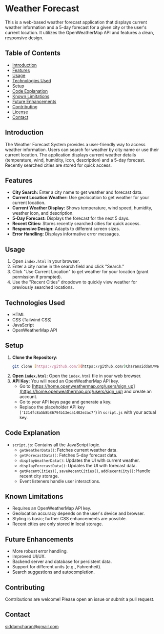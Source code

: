 # Weather Forecast 

This is a web-based weather forecast application that displays current weather information and a 5-day forecast for a given city or the user's current location.  It utilizes the OpenWeatherMap API and features a clean, responsive design.

## Table of Contents

- [Introduction](#introduction)
- [Features](#features)
- [Usage](#usage)
- [Technologies Used](#technologies-used)
- [Setup](#setup)
- [Code Explanation](#code-explanation)
- [Known Limitations](#known-limitations)
- [Future Enhancements](#future-enhancements)
- [Contributing](#contributing)
- [License](#license)
- [Contact](#contact)

## Introduction

The Weather Forecast System provides a user-friendly way to access weather information. Users can search for weather by city name or use their current location. The application displays current weather details (temperature, wind, humidity, icon, description) and a 5-day forecast.  Recently searched cities are stored for quick access.

## Features

*   **City Search:** Enter a city name to get weather and forecast data.
*   **Current Location Weather:** Use geolocation to get weather for your current location.
*   **Current Weather Display:** Shows temperature, wind speed, humidity, weather icon, and description.
*   **5-Day Forecast:** Displays the forecast for the next 5 days.
*   **Recent Cities:** Stores recently searched cities for quick access.
*   **Responsive Design:** Adapts to different screen sizes.
*   **Error Handling:** Displays informative error messages.

## Usage

1.  Open `index.html` in your browser.
2.  Enter a city name in the search field and click "Search."
3.  Click "Use Current Location" to get weather for your location (grant permission if prompted).
4.  Use the "Recent Cities" dropdown to quickly view weather for previously searched locations.

## Technologies Used

*   HTML
*   CSS (Tailwind CSS)
*   JavaScript
*   OpenWeatherMap API

## Setup

1.  **Clone the Repository:**
    ```bash
    git clone [https://github.com/](https://github.com/)Charansiddam/Weather-Forecast/.git
    ```
2.  **Open `index.html`:** Open the `index.html` file in your web browser.
3.  **API Key:**  You will need an OpenWeatherMap API key.
    *   Go to [https://home.openweathermap.org/users/sign_up](https://home.openweathermap.org/users/sign_up) and create an account.
    *   Go to your API keys page and generate a key.
    *   Replace the placeholder API key (`'1214fc8a5b8b86794b13eca1402e3ac7'`) in `script.js` with your actual key.

## Code Explanation

*   `script.js`: Contains all the JavaScript logic.
    *   `getWeatherData()`: Fetches current weather data.
    *   `getForecastData()`: Fetches 5-day forecast data.
    *   `displayWeatherData()`: Updates the UI with current weather.
    *   `displayForecastData()`: Updates the UI with forecast data.
    *   `getRecentCities()`, `saveRecentCities()`, `addRecentCity()`: Handle recent city storage.
    *   Event listeners handle user interactions.

## Known Limitations

*   Requires an OpenWeatherMap API key.
*   Geolocation accuracy depends on the user's device and browser.
*   Styling is basic; further CSS enhancements are possible.
*   Recent cities are only stored in local storage.

## Future Enhancements

*   More robust error handling.
*   Improved UI/UX.
*   Backend server and database for persistent data.
*   Support for different units (e.g., Fahrenheit).
*   Search suggestions and autocompletion.

## Contributing

Contributions are welcome!  Please open an issue or submit a pull request.


## Contact

siddamcharan@gmail.com
